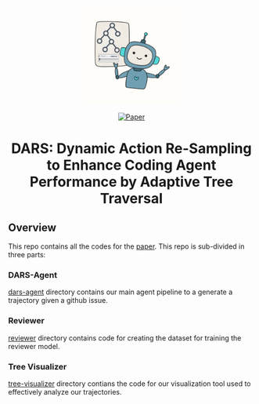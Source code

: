 <p align="center">
  <img src="dars-agent/assets/DARS.svg" alt="DARS Logo" width="200" />
</p>
<p align="center">
  <a href="https://drive.google.com/file/d/1DMAZ-fkirC8uKl8819cOq9J3BQ4E7GXR/view?usp=sharing">
    <img src="https://img.shields.io/badge/Paper%20on%20ArXiv-%23299dc2?style=for-the-badge&logo=readthedocs&logoColor=%23334455" alt="Paper">
  </a>
</p>
<h1 align="center">DARS: Dynamic Action Re-Sampling to Enhance Coding Agent Performance by Adaptive Tree Traversal</h1>

## Overview
This repo contains all the codes for the [paper](https://drive.google.com/file/d/1DMAZ-fkirC8uKl8819cOq9J3BQ4E7GXR/view?usp=drive_link). This repo is sub-divided in three parts:

### DARS-Agent
[dars-agent](dars-agent) directory contains our main agent pipeline to a generate a trajectory given a github issue.

### Reviewer
[reviewer](reviewer) directory contains code for creating the dataset for training the reviewer model.

### Tree Visualizer
[tree-visualizer](tree-visualizer) directory contians the code for our visualization tool used to effectively analyze our trajectories.